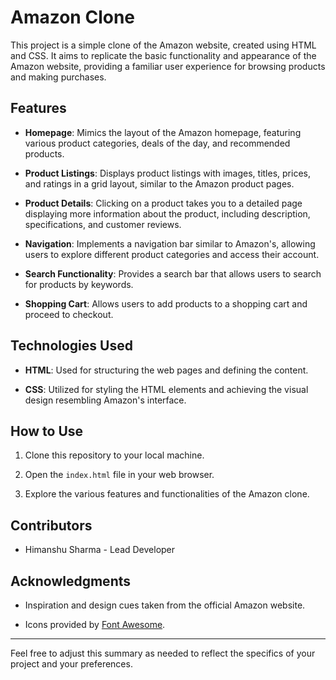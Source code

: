 
# Amazon Clone

This project is a simple clone of the Amazon website, created using HTML and CSS. It aims to replicate the basic functionality and appearance of the Amazon website, providing a familiar user experience for browsing products and making purchases.

## Features

- **Homepage**: Mimics the layout of the Amazon homepage, featuring various product categories, deals of the day, and recommended products.
  
- **Product Listings**: Displays product listings with images, titles, prices, and ratings in a grid layout, similar to the Amazon product pages.
  
- **Product Details**: Clicking on a product takes you to a detailed page displaying more information about the product, including description, specifications, and customer reviews.
  
- **Navigation**: Implements a navigation bar similar to Amazon's, allowing users to explore different product categories and access their account.
  
- **Search Functionality**: Provides a search bar that allows users to search for products by keywords.
  
- **Shopping Cart**: Allows users to add products to a shopping cart and proceed to checkout.

## Technologies Used

- **HTML**: Used for structuring the web pages and defining the content.
  
- **CSS**: Utilized for styling the HTML elements and achieving the visual design resembling Amazon's interface.

## How to Use

1. Clone this repository to your local machine.
  
2. Open the `index.html` file in your web browser.

3. Explore the various features and functionalities of the Amazon clone.

## Contributors

- Himanshu Sharma - Lead Developer

## Acknowledgments

- Inspiration and design cues taken from the official Amazon website.
  
- Icons provided by [Font Awesome](https://fontawesome.com/).

---

Feel free to adjust this summary as needed to reflect the specifics of your project and your preferences.
